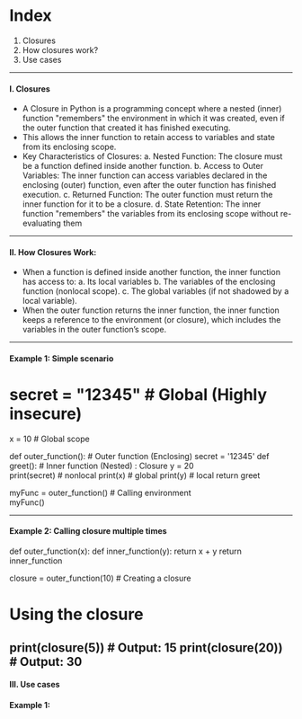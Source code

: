 # Index
1. Closures
2. How closures work?
3. Use cases
--------------------------------------------------------------------------------------------------------------------------------------------------------------------------------------------------------------------
#### I. Closures
 - A Closure in Python is a programming concept where a nested (inner) function "remembers" the environment in which it was created, even if the outer function that created it has finished executing.
 - This allows the inner function to retain access to variables and state from its enclosing scope.
 - Key Characteristics of Closures:
    a. Nested Function: The closure must be a function defined inside another function.
    b. Access to Outer Variables: The inner function can access variables declared in the enclosing (outer) function, even after the outer function has finished execution.
    c. Returned Function: The outer function must return the inner function for it to be a closure.
    d. State Retention: The inner function "remembers" the variables from its enclosing scope without re-evaluating them

--------------------------------------------------------------------------------------------------------------------------------------------------------------------------------------------------------------------
#### II. How Closures Work:
 - When a function is defined inside another function, the inner function has access to:
    a. Its local variables
    b. The variables of the enclosing function (nonlocal scope).
    c. The global variables (if not shadowed by a local variable).
 - When the outer function returns the inner function, the inner function keeps a reference to the environment (or closure), which includes the variables in the outer function’s scope.
----------------------------------------------------------------
#### Example 1: Simple scenario
# secret = "12345"   # Global (Highly insecure)
x = 10               # Global scope

def outer_function():      # Outer function (Enclosing)
    secret = '12345'
    def greet():           # Inner function (Nested) : Closure
        y = 20   
        print(secret)      # nonlocal
        print(x)           # global
        print(y)           # local
    return greet
    

myFunc = outer_function()  # Calling environment  
myFunc()

----------------------------------------------------------------
#### Example 2: Calling closure multiple times
def outer_function(x):
    def inner_function(y):
        return x + y
    return inner_function

closure = outer_function(10)   # Creating a closure

# Using the closure
print(closure(5))    # Output: 15
print(closure(20))   # Output: 30
--------------------------------------------------------------------------------------------------------------------------------------------------------------------------------------------------------------------
#### III. Use cases
#### Example 1: 
